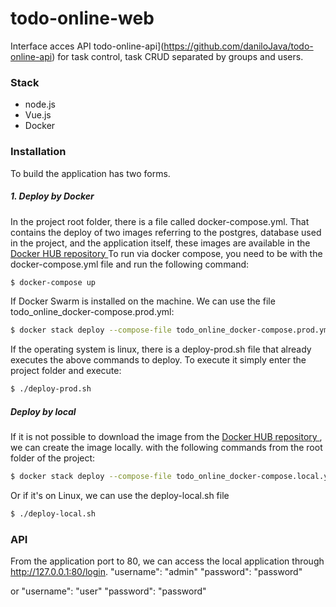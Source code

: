 # todo-online-web

Interface acces API todo-online-api](https://github.com/daniloJava/todo-online-api) for task control, task CRUD separated by groups and users.
### Stack

 - node.js
 - Vue.js
 - Docker

### Installation

To build the application has two forms.
##### 1. Deploy by Docker
In the project root folder, there is a file called docker-compose.yml. That contains the deploy of two images referring to the postgres, database used in the project, and the application itself, these images are available in the 
[Docker HUB repository ](https://hub.docker.com/r/danilojava/todo-online/tags)
To run via docker compose, you need to be with the docker-compose.yml file and run the following command:
```sh
$ docker-compose up
```

If Docker Swarm is installed on the machine. We can use the file todo_online_docker-compose.prod.yml:

```sh
$ docker stack deploy --compose-file todo_online_docker-compose.prod.yml --with-registry-auth APP
```
If the operating system is linux, there is a deploy-prod.sh file that already executes the above commands to deploy. To execute it simply enter the project folder and execute:
```sh
$ ./deploy-prod.sh
```

##### Deploy by local
If it is not possible to download the image from the [Docker HUB repository ](https://hub.docker.com/r/danilojava/todo-online/tags), we can create the image locally. with the following commands from the root folder of the project:

```sh
$ docker stack deploy --compose-file todo_online_docker-compose.local.yml --with-registry-auth APP
```

Or if it's on Linux, we can use the deploy-local.sh file
```sh
$ ./deploy-local.sh
```

### API
From the application port to 80, we can access the local application through http://127.0.0.1:80/login.
"username": "admin" 
"password": "password"

or
"username": "user"
"password": "password"


